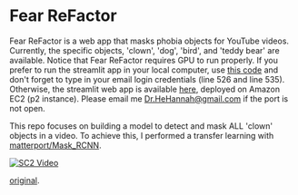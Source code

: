 # Fear ReFactor
Fear ReFactor is a web app that masks phobia objects for YouTube videos. Currently, the specific objects, 'clown', 'dog', 'bird', and 'teddy bear' are available.
Notice that Fear ReFactor requires GPU to run properly. If you prefer to run the streamlit app in your local computer, use [this code](https://github.com/HannahhoHe/Fear-ReFactor-Mask-R-CNN-Transfer-Learning/blob/master/FearReFactor_streamlit_pub.py) and don't forget to type in your email login credentials (line 526 and line 535). Otherwise, the streamlit web app is available [here](https://52.34.156.240:8501), deployed on Amazon EC2 (p2 instance). Please email me Dr.HeHannah@gmail.com if the port is not open.   

This repo focuses on building a model to detect and mask ALL 'clown' objects in a video. To achieve this, I performed a transfer learning with [matterport/Mask_RCNN](https://github.com/matterport/Mask_RCNN).  



[![SC2 Video](https://img.youtube.com/vi/--b-9HrKK6w/0.jpg)](https://github.com/HannahhoHe/Fear-ReFactor-Mask-R-CNN-Transfer-Learning/blob/master/Best%20Clown%20Pranks%20Compilation%202018.mp4)

[original](https://www.youtube.com/watch?v=GGOMD2DlJUY&t=107s).

